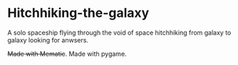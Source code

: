 # Hitchhiking-the-galaxy
A solo spaceship flying through the void of space hitchhiking from galaxy to galaxy looking for anwsers.

~~Made with Mematic~~.  Made with pygame.

